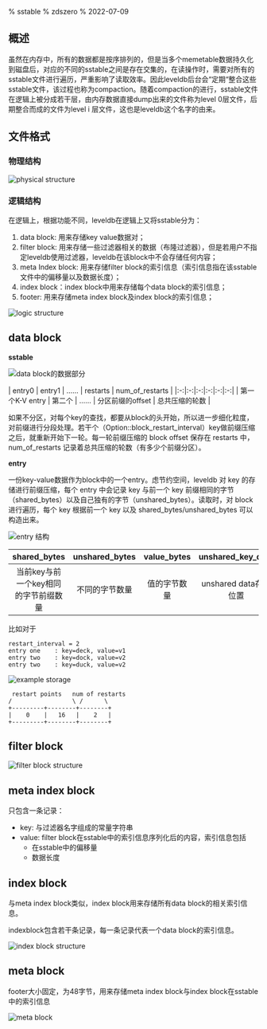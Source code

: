 % sstable
% zdszero
% 2022-07-09

## 概述

虽然在内存中，所有的数据都是按序排列的，但是当多个memetable数据持久化到磁盘后，对应的不同的sstable之间是存在交集的，在读操作时，需要对所有的sstable文件进行遍历，严重影响了读取效率。因此leveldb后台会“定期“整合这些sstable文件，该过程也称为compaction。随着compaction的进行，sstable文件在逻辑上被分成若干层，由内存数据直接dump出来的文件称为level 0层文件，后期整合而成的文件为level i 层文件，这也是leveldb这个名字的由来。

## 文件格式

### 物理结构

![physical structure](../../../docs/images/image_2022-07-10-15-25-10.png)

### 逻辑结构

在逻辑上，根据功能不同，leveldb在逻辑上又将sstable分为：

1. data block: 用来存储key value数据对；
2. filter block: 用来存储一些过滤器相关的数据（布隆过滤器），但是若用户不指定leveldb使用过滤器，leveldb在该block中不会存储任何内容；
3. meta Index block: 用来存储filter block的索引信息（索引信息指在该sstable文件中的偏移量以及数据长度）；
4. index block：index block中用来存储每个data block的索引信息；
5. footer: 用来存储meta index block及index block的索引信息；

![logic structure](../../../docs/images/image_2022-07-10-15-29-05.png)

## data block

__sstable__

![data block的数据部分](../../../docs/images/image_2022-07-10-15-31-43.png)

| entry0 | entry1 | ...... | restarts | num_of_restarts |
|:-:|:-:|:-:|:-:|:-:|:-:|
| 第一个K-V entry | 第二个 | ...... | 分区前缀的offset | 总共压缩的轮数 |

如果不分区，对每个key的查找，都要从block的头开始，所以进一步细化粒度，对前缀进行分段处理。若干个（Option::block_restart_interval）key做前缀压缩之后，就重新开始下一轮。每一轮前缀压缩的 block offset 保存在 restarts 中，num_of_restarts 记录着总共压缩的轮数（有多少个前缀分区）。


__entry__

一份key-value数据作为block中的一个entry。虑节约空间，leveldb 对 key 的存储进行前缀压缩，每个 entry 中会记录 key 与前一个 key 前缀相同的字节（shared_bytes）以及自己独有的字节（unshared_bytes）。读取时，对 block 进行遍历，每个 key 根据前一个 key 以及 shared_bytes/unshared_bytes 可以构造出来。

![entry 结构](../../../docs/images/image_2022-07-10-15-33-31.png)

| shared_bytes | unshared_bytes | value_bytes | unshared_key_data | value_data |
|:-:|:-:|:-:|:-:|:-:|
| 当前key与前一个key相同的字节前缀数量 | 不同的字节数量 | 值的字节数量 | unshared data存储位置 | value存储位置 |

比如对于

```
restart_interval = 2
entry one    : key=deck, value=v1
entry two    : key=dock, value=v2
entry two    : key=duck, value=v2
```

![example storage](../../../docs/images/image_2022-07-10-15-43-03.png)

```
 restart points   num of restarts
/                 \ /      \
+---------+--------+--------+
|    0    |   16   |    2   |
+---------+--------+--------+
```

## filter block

![filter block structure](../../../docs/images/image_2022-07-10-15-58-08.png)

## meta index block

只包含一条记录：

* key: 与过滤器名字组成的常量字符串
* value: filter block在sstable中的索引信息序列化后的内容，索引信息包括
    * 在sstable中的偏移量
    * 数据长度

## index block

与meta index block类似，index block用来存储所有data block的相关索引信息。

indexblock包含若干条记录，每一条记录代表一个data block的索引信息。

![index block structure](../../../docs/images/image_2022-07-10-16-24-34.png)

## meta block

footer大小固定，为48字节，用来存储meta index block与index block在sstable中的索引信息

![meta block](../../../docs/images/image_2022-07-10-16-26-16.png)
